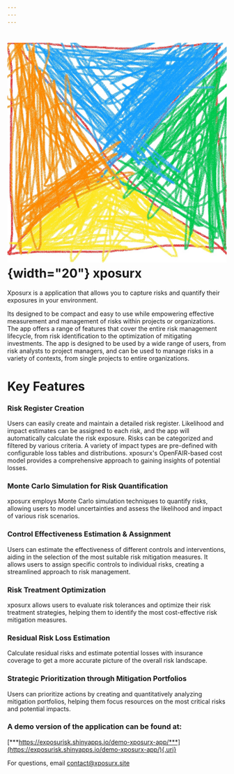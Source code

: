 ```yaml
---
---
---
```


# ![](logo.jpg){width="20"} xposurx

Xposurx is a application that allows you to capture risks and quantify their exposures in your environment.

Its designed to be compact and easy to use while empowering effective measurement and management of risks within projects or organizations. The app offers a range of features that cover the entire risk management lifecycle, from risk identification to the optimization of mitigating investments. The app is designed to be used by a wide range of users, from risk analysts to project managers, and can be used to manage risks in a variety of contexts, from single projects to entire organizations.

# Key Features

### Risk Register Creation

Users can easily create and maintain a detailed risk register. Likelihood and impact estimates can be assigned to each risk, and the app will automatically calculate the risk exposure. Risks can be categorized and filtered by various criteria. A variety of impact types are pre-defined with configurable loss tables and distributions. xposurx's OpenFAIR-based cost model provides a comprehensive approach to gaining insights of potential losses.

### Monte Carlo Simulation for Risk Quantification

xposurx employs Monte Carlo simulation techniques to quantify risks, allowing users to model uncertainties and assess the likelihood and impact of various risk scenarios.

### Control Effectiveness Estimation & Assignment

Users can estimate the effectiveness of different controls and interventions, aiding in the selection of the most suitable risk mitigation measures. It allows users to assign specific controls to individual risks, creating a streamlined approach to risk management.

### Risk Treatment Optimization

xposurx allows users to evaluate risk tolerances and optimize their risk treatment strategies, helping them to identify the most cost-effective risk mitigation measures.

### Residual Risk Loss Estimation

Calculate residual risks and estimate potential losses with insurance coverage to get a more accurate picture of the overall risk landscape.

### Strategic Prioritization through Mitigation Portfolios

Users can prioritize actions by creating and quantitatively analyzing mitigation portfolios, helping them focus resources on the most critical risks and potential impacts.

### A demo version of the application can be found at:

[***https://exposurisk.shinyapps.io/demo-xposurx-app/***](https://exposurisk.shinyapps.io/demo-xposurx-app/){.uri}

For questions, email [contact\@xposurx.site](mailto:contact@xposurx.site)
